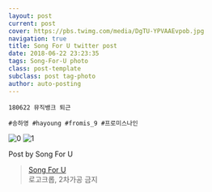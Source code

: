 ```yaml
---
layout: post
current: post
cover: https://pbs.twimg.com/media/DgTU-YPVAAEvpob.jpg
navigation: true
title: Song For U twitter post
date: 2018-06-22 23:23:35
tags: Song-For-U photo
class: post-template
subclass: post tag-photo
author: auto-posting
---
```


```  
180622 뮤직뱅크 퇴근  
  
#송하영 #hayoung #fromis_9 #프로미스나인  

```

![0](https://pbs.twimg.com/media/DgTU84_VQAEaDU5.jpg)
![1](https://pbs.twimg.com/media/DgTU-YPVAAEvpob.jpg)


Post by Song For U

> [Song For U](https://twitter.com/songforu_0929)  
  로고크롭, 2차가공 금지